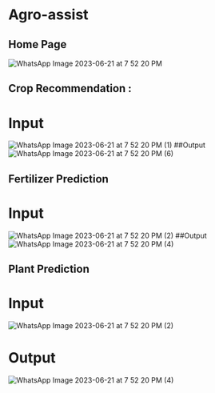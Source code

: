 # Agro-assist

## Home Page
![WhatsApp Image 2023-06-21 at 7 52 20 PM](https://github.com/Nithya113/Agro-assist/assets/104290319/3b144cc6-552d-468f-93ba-e7c2f240eb71)

## Crop Recommendation : 
# Input
![WhatsApp Image 2023-06-21 at 7 52 20 PM (1)](https://github.com/Nithya113/Agro-assist/assets/104290319/401198f2-86a6-493f-8023-ef568371e09c)
##Output
![WhatsApp Image 2023-06-21 at 7 52 20 PM (6)](https://github.com/Nithya113/Agro-assist/assets/104290319/db0ea332-abd1-47e9-b077-e0022bbc6ffe)

## Fertilizer Prediction
# Input
![WhatsApp Image 2023-06-21 at 7 52 20 PM (2)](https://github.com/Nithya113/Agro-assist/assets/104290319/d0473858-6248-4758-812a-d2b368dba742)
##Output
![WhatsApp Image 2023-06-21 at 7 52 20 PM (4)](https://github.com/Nithya113/Agro-assist/assets/104290319/ac37d53e-159f-4d92-a948-c9286dda1258)

## Plant Prediction
# Input
![WhatsApp Image 2023-06-21 at 7 52 20 PM (2)](https://github.com/Nithya113/Agro-assist/assets/104290319/23ce721e-4630-47d1-88a1-f5856b541309)
# Output
![WhatsApp Image 2023-06-21 at 7 52 20 PM (4)](https://github.com/Nithya113/Agro-assist/assets/104290319/076f6252-bdd5-4d56-b961-5a7f0c0a3ad7)
